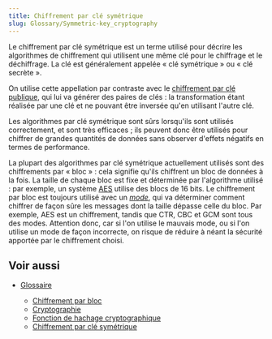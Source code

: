 ```yaml
---
title: Chiffrement par clé symétrique
slug: Glossary/Symmetric-key_cryptography
---
```


Le chiffrement par clé symétrique est un terme utilisé pour décrire les algorithmes de chiffrement qui utilisent une même clé pour le chiffrage et le déchiffrage. La clé est généralement appelée « clé symétrique » ou « clé secrète ».

On utilise cette appellation par contraste avec le [chiffrement par clé publique](/fr/docs/Glossary/Public-key_cryptography), qui lui va générer des paires de clés : la transformation étant réalisée par une clé et ne pouvant être inversée qu'en utilisant l'autre clé.

Les algorithmes par clé symétrique sont sûrs lorsqu'ils sont utilisés correctement, et sont très efficaces ; ils peuvent donc être utilisés pour chiffrer de grandes quantités de données sans observer d'effets négatifs en termes de performance.

La plupart des algorithmes par clé symétrique actuellement utilisés sont des chiffrements par « bloc » : cela signifie qu'ils chiffrent un bloc de données à la fois. La taille de chaque bloc est fixe et déterminée par l'algorithme utilisé : par exemple, un système [AES](/fr/docs/Glossary/AES) utilise des blocs de 16 bits. Le chiffrement par bloc est toujours utilisé avec un _[mode](/fr/docs/Glossary/Block_cipher_mode_of_operation)_, qui va déterminer comment chiffrer de façon sûre les messages dont la taille dépasse celle du bloc. Par exemple, AES est un chiffrement, tandis que CTR, CBC et GCM sont tous des modes. Attention donc, car si l'on utilise le mauvais mode, ou si l'on utilise un mode de façon incorrecte, on risque de réduire à néant la sécurité apportée par le chiffrement choisi.

## Voir aussi

- [Glossaire](/fr/docs/Glossary)

  - [Chiffrement par bloc](/fr/docs/Glossary/Block_cipher_mode_of_operation)
  - [Cryptographie](/fr/docs/Glossary/Cryptography)
  - [Fonction de hachage cryptographique](/fr/docs/Glossary/Cryptographic_hash_function)
  - [Chiffrement par clé symétrique](/fr/docs/Glossary/Symmetric-key_cryptography)
